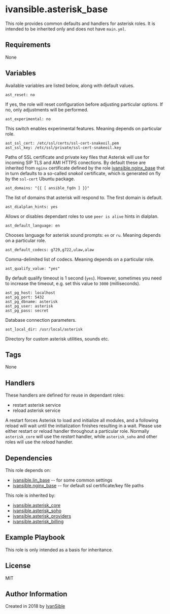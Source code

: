 # ivansible.asterisk_base

This role provides common defaults and handlers for asterisk roles.
It is intended to be inherited only and does not have `main.yml`.


## Requirements

None


## Variables

Available variables are listed below, along with default values.

    ast_reset: no
If yes, the role will reset configuration before adjusting particular options.
If no, only adjustments will be performed.

    ast_experimental: no
This switch enables experimental features. Meaning depends on particular role.

    ast_ssl_cert: /etc/ssl/certs/ssl-cert-snakeoil.pem
    ast_ssl_key: /etc/ssl/private/ssl-cert-snakeoil.key
Paths of SSL certificate and private key files that Asterisk
will use for incoming SIP TLS and AMI HTTPS conections.
By default these are inherited from `nginx` certificate defined by the role
[ivansible.nginx_base](https://github.com/ivansible/nginx-base#variables)
that in turn defaults to a so-called _snakoil_ certificate,
which is generated on fly by the `ssl-cert` Ubuntu package.

    ast_domains: "{{ [ ansible_fqdn ] }}"
The list of domains that asterisk will respond to. The first domain is default.

    ast_dialplan_hints: yes
Allows or disables dependant roles to use `peer is alive` hints in dialplan.

    ast_default_language: en
Chooses language for asterisk sound prompts: `en` or `ru`.
Meaning depends on a particular role.

    ast_default_codecs: g729,g722,ulaw,alaw
Comma-delimited list of codecs. Meaning depends on a particular role.

    ast_qualify_value: "yes"

By default qualify timeout is 1 second (`yes`). However, sometimes you need
to increase the timeout, e.g. set this value to `3000` (milliseconds).

    ast_pg_host: localhost
    ast_pg_port: 5432
    ast_pg_dbname: asterisk
    ast_pg_user: asterisk
    ast_pg_pass: secret
Database connection parameters.

    ast_local_dir: /usr/local/asterisk
Directory for custom asterisk utilities, sounds etc.


## Tags

None


## Handlers

These handlers are defined for reuse in dependant roles:
- restart asterisk service
- reload asterisk service

A restart forces Asterisk to load and initialize all modules, and a following
reload will wait until the initialization finishes resulting in a wait.
Please use either restart or reload handler throughout a particular role.
Normally `asterisk_core` will use the _restart_ handler, while `asterisk_soho`
and other roles will use the _reload_ handler.


## Dependencies

This role depends on:
  - [ivansible.lin_base](https://github.com/ivansible/lin-base)
    -- for some common settings
  - [ivansible.nginx_base](https://github.com/ivansible/nginx-base#variables)
    -- for default ssl certificate/key file paths

This role is inherited by:
  - [ivansible.asterisk_core](https://github.com/ivansible/asterisk-core)
  - [ivansible.asterisk_soho](https://github.com/ivansible/asterisk-soho)
  - [ivansible.asterisk_providers](https://github.com/ivansible/asterisk-providers)
  - [ivansible.asterisk_billing](https://github.com/ivansible/asterisk-billing)


## Example Playbook

This role is only intended as a basis for inheritance.


## License

MIT

## Author Information

Created in 2018 by [IvanSible](https://github.com/ivansible)
